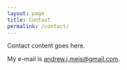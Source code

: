 ```yaml
---
layout: page
title: Contact
permalink: /contact/
---
```


Contact content goes here.

My e-mail is [andrew.j.meis@gmail.com](mailto:andrew.j.meis@gmail.com).
